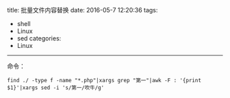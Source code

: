 title: 批量文件内容替换
date: 2016-05-7 12:20:36
tags:
- shell
- Linux
- sed
categories:
- Linux
---
命令：
```
find ./ -type f -name "*.php"|xargs grep "第一"|awk -F : '{print $1}'|xargs sed -i 's/第一/吹牛/g'

```